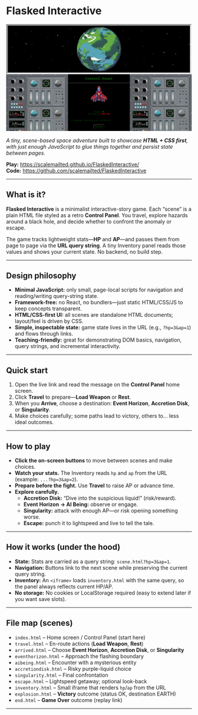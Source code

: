 # Flasked Interactive

![Flasked Interactive – screenshot](https://github.com/scalemailted/FlaskedInteractive/blob/main/docs/flasked_interctive.png)

*A tiny, scene-based space adventure built to showcase **HTML + CSS first**, with just enough JavaScript to glue things together and persist state between pages.*

**Play:** https://scalemailted.github.io/FlaskedInteractive/  
**Code:** https://github.com/scalemailted/FlaskedInteractive


---

## What is it?

**Flasked Interactive** is a minimalist interactive-story game. Each “scene” is a plain HTML file styled as a retro **Control Panel**. You travel, explore hazards around a black hole, and decide whether to confront the anomaly or escape.

The game tracks lightweight stats—**HP** and **AP**—and passes them from page to page via the **URL query string**. A tiny Inventory panel reads those values and shows your current state. No backend, no build step.

---

## Design philosophy

- **Minimal JavaScript:** only small, page-local scripts for navigation and reading/writing query-string state.
- **Framework-free:** no React, no bundlers—just static HTML/CSS/JS to keep concepts transparent.
- **HTML/CSS-first UI:** all scenes are standalone HTML documents; layout/feel is driven by CSS.
- **Simple, inspectable state:** game state lives in the URL (e.g., `?hp=3&ap=1`) and flows through links.
- **Teaching-friendly:** great for demonstrating DOM basics, navigation, query strings, and incremental interactivity.

---

## Quick start

1. Open the live link and read the message on the **Control Panel** home screen.
2. Click **Travel** to prepare—**Load Weapon** or **Rest**.
3. When you **Arrive**, choose a destination: **Event Horizon**, **Accretion Disk**, or **Singularity**.
4. Make choices carefully; some paths lead to victory, others to… less ideal outcomes.

---

## How to play

- **Click the on-screen buttons** to move between scenes and make choices.  
- **Watch your stats.** The Inventory reads `hp` and `ap` from the URL (example: `...?hp=3&ap=2`).  
- **Prepare before the fight.** Use **Travel** to raise AP or advance time.  
- **Explore carefully.**
  - **Accretion Disk:** “Dive into the suspicious liquid!” (risk/reward).
  - **Event Horizon → AI Being:** observe or engage.
  - **Singularity:** attack with enough AP—or risk opening something worse.
  - **Escape:** punch it to lightspeed and live to tell the tale.

---

## How it works (under the hood)

- **State:** Stats are carried as a query string: `scene.html?hp=3&ap=1`.
- **Navigation:** Buttons link to the next scene while preserving the current query string.
- **Inventory:** An `<iframe>` loads `inventory.html` with the same query, so the panel always reflects current HP/AP.
- **No storage:** No cookies or LocalStorage required (easy to extend later if you want save slots).

---

## File map (scenes)

- `index.html` – Home screen / Control Panel (start here)  
- `travel.html` – En-route actions (**Load Weapon**, **Rest**)  
- `arrived.html` – Choose **Event Horizon**, **Accretion Disk**, or **Singularity**  
- `eventhorizon.html` – Approach the flashing boundary  
- `aibeing.html` – Encounter with a mysterious entity  
- `accretiondisk.html` – Risky purple-liquid choice  
- `singularity.html` – Final confrontation  
- `escape.html` – Lightspeed getaway; optional look-back  
- `inventory.html` – Small iframe that renders `hp`/`ap` from the URL  
- `explosion.html` – **Victory** outcome (status OK, destination EARTH)  
- `end.html` – **Game Over** outcome (replay link)

---


